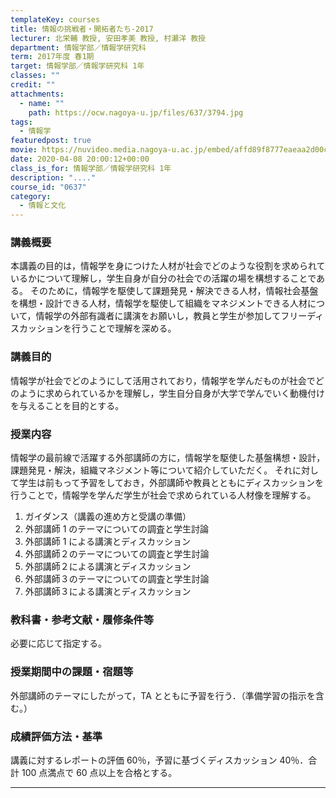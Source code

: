 ```yaml
---
templateKey: courses
title: 情報の挑戦者・開拓者たち-2017
lecturer: 北栄輔 教授, 安田孝美 教授, 村瀬洋 教授
department: 情報学部／情報学研究科
term: 2017年度 春1期
target: 情報学部／情報学研究科 1年
classes: ""
credit: ""
attachments:
  - name: ""
    path: https://ocw.nagoya-u.jp/files/637/3794.jpg
tags:
  - 情報学
featuredpost: true
movie: https://nuvideo.media.nagoya-u.ac.jp/embed/affd89f8777eaeaa2d00caa9597fd84acd76489d
date: 2020-04-08 20:00:12+00:00
class_is_for: 情報学部／情報学研究科 1年
description: "...."
course_id: "0637"
category:
  - 情報と文化
---
```


### 講義概要

本講義の目的は，情報学を身につけた人材が社会でどのような役割を求められているかについて理解し，学生自身が自分の社会での活躍の場を構想することである。
そのために，情報学を駆使して課題発見・解決できる人材，情報社会基盤を構想・設計できる人材，情報学を駆使して組織をマネジメントできる人材について，情報学の外部有識者に講演をお願いし，教員と学生が参加してフリーディスカッションを行うことで理解を深める。

### 講義目的

情報学が社会でどのようにして活用されており，情報学を学んだものが社会でどのように求められているかを理解し，学生自分自身が大学で学んでいく動機付けを与えることを目的とする。

### 授業内容

情報学の最前線で活躍する外部講師の方に，情報学を駆使した基盤構想・設計，課題発見・解決，組織マネジメント等について紹介していただく。
それに対して学生は前もって予習をしておき，外部講師や教員とともにディスカッションを行うことで，情報学を学んだ学生が社会で求められている人材像を理解する。

1. ガイダンス（講義の進め方と受講の準備）
2. 外部講師 1 のテーマについての調査と学生討論
3. 外部講師 1 による講演とディスカッション
4. 外部講師２のテーマについての調査と学生討論
5. 外部講師２による講演とディスカッション
6. 外部講師３のテーマについての調査と学生討論
7. 外部講師３による講演とディスカッション

### 教科書・参考文献・履修条件等

必要に応じて指定する。

### 授業期間中の課題・宿題等

外部講師のテーマにしたがって，TA とともに予習を行う．（準備学習の指示を含む。）

### 成績評価方法・基準

講義に対するレポートの評価 60％，予習に基づくディスカッション 40％．合計 100 点満点で 60 点以上を合格とする。

---

